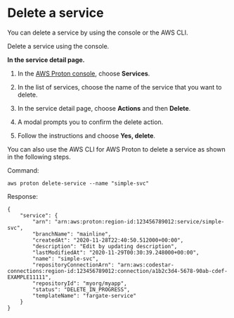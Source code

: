 # Delete a service<a name="ag-svc-delete"></a>

You can delete a service by using the console or the AWS CLI\.

Delete a service using the console\.

**In the service detail page\.**

1. In the [AWS Proton console](https://console.aws.amazon.com/proton/), choose **Services**\.

1. In the list of services, choose the name of the service that you want to delete\.

1. In the service detail page, choose **Actions** and then **Delete**\.

1. A modal prompts you to confirm the delete action\.

1. Follow the instructions and choose **Yes, delete**\.

You can also use the AWS CLI for AWS Proton to delete a service as shown in the following steps\.

Command:

```
aws proton delete-service --name "simple-svc"
```

Response:

```
{
    "service": {
        "arn": "arn:aws:proton:region-id:123456789012:service/simple-svc",
        "branchName": "mainline",
        "createdAt": "2020-11-28T22:40:50.512000+00:00",
        "description": "Edit by updating description",
        "lastModifiedAt": "2020-11-29T00:30:39.248000+00:00",
        "name": "simple-svc",
        "repositoryConnectionArn": "arn:aws:codestar-connections:region-id:123456789012:connection/a1b2c3d4-5678-90ab-cdef-EXAMPLE11111",
        "repositoryId": "myorg/myapp",
        "status": "DELETE_IN_PROGRESS",
        "templateName": "fargate-service"
    }
}
```